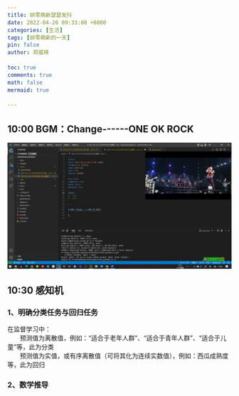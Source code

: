 ```yaml
---
title: 研零萌新瑟瑟发抖
date: 2022-04-26 09:33:00 +0800
categories: [生活]
tags: [研零萌新的一天]
pin: false
author: 郑威琦

toc: true
comments: true
math: false
mermaid: true

---
```


## 10:00 BGM：Change------ONE OK ROCK
![BGM](/assets/blog_res/2022-04-26-Tuesday.assets/Morning.png)

## 10:30 感知机

### 1、明确分类任务与回归任务
在监督学习中：  
&emsp;&emsp;预测值为离散值，例如：“适合于老年人群”、“适合于青年人群”、“适合于儿童”等，此为分类  
&emsp;&emsp;预测值为实值，或有序离散值（可将其化为连续实数值），例如：西瓜成熟度等，此为回归

### 2、数学推导